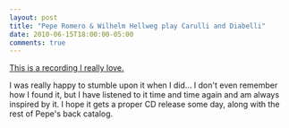 ```yaml
---
layout: post
title: "Pepe Romero & Wilhelm Hellweg play Carulli and Diabelli"
date: 2010-06-15T18:00:00-05:00
comments: true
---
```


<a href="http://web.mac.com/musicksmonumentbergh/audio/Pepe_Romero_&amp;_Wilhelm_Hellweg_.html">This is a recording I really love. </a>

I was really happy to stumble upon it when I did... I don't even remember how I found it, but I have listened to it time and time again and am always inspired by it. I hope it gets a proper CD release some day, along with the rest of Pepe's back catalog.

